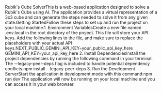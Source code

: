 Rubik's Cube SolverThis is a web-based application designed to solve a Rubik's Cube using AI. The application provides a virtual representation of a 3x3 cube and can generate the steps needed to solve it from any given state.Getting StartedFollow these steps to set up and run the project on your local machine.1. Environment VariablesCreate a new file named .env.local in the root directory of the project. This file will store your API keys. Add the following lines to the file, and make sure to replace the placeholders with your actual API keys.NEXT_PUBLIC_GEMINI_API_KEY=your_public_api_key_here
GEMINI_API_KEY=your_api_key_here
2. Install DependenciesInstall the project dependencies by running the following command in your terminal. The --legacy-peer-deps flag is included to handle potential dependency conflicts.npm install --legacy-peer-deps
3. Run the Development ServerStart the application in development mode with this command:npm run dev
The application will now be running on your local machine and you can access it in your web browser.
